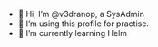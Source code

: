 - 👋 Hi, I’m @v3dranop, a SysAdmin
- 👀 I’m using this profile for practise.
- 🌱 I’m currently learning Helm


<!---
v3dranop/v3dranop is a ✨ special ✨ repository because its `README.md` (this file) appears on your GitHub profile.
You can click the Preview link to take a look at your changes.
--->
